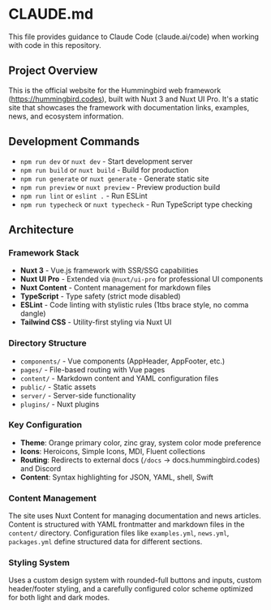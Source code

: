 # CLAUDE.md

This file provides guidance to Claude Code (claude.ai/code) when working with code in this repository.

## Project Overview

This is the official website for the Hummingbird web framework (https://hummingbird.codes), built with Nuxt 3 and Nuxt UI Pro. It's a static site that showcases the framework with documentation links, examples, news, and ecosystem information.

## Development Commands

- `npm run dev` or `nuxt dev` - Start development server
- `npm run build` or `nuxt build` - Build for production
- `npm run generate` or `nuxt generate` - Generate static site
- `npm run preview` or `nuxt preview` - Preview production build
- `npm run lint` or `eslint .` - Run ESLint
- `npm run typecheck` or `nuxt typecheck` - Run TypeScript type checking

## Architecture

### Framework Stack
- **Nuxt 3** - Vue.js framework with SSR/SSG capabilities
- **Nuxt UI Pro** - Extended via `@nuxt/ui-pro` for professional UI components
- **Nuxt Content** - Content management for markdown files
- **TypeScript** - Type safety (strict mode disabled)
- **ESLint** - Code linting with stylistic rules (1tbs brace style, no comma dangle)
- **Tailwind CSS** - Utility-first styling via Nuxt UI

### Directory Structure
- `components/` - Vue components (AppHeader, AppFooter, etc.)
- `pages/` - File-based routing with Vue pages
- `content/` - Markdown content and YAML configuration files
- `public/` - Static assets
- `server/` - Server-side functionality
- `plugins/` - Nuxt plugins

### Key Configuration
- **Theme**: Orange primary color, zinc gray, system color mode preference
- **Icons**: Heroicons, Simple Icons, MDI, Fluent collections
- **Routing**: Redirects to external docs (`/docs` → docs.hummingbird.codes) and Discord
- **Content**: Syntax highlighting for JSON, YAML, shell, Swift

### Content Management
The site uses Nuxt Content for managing documentation and news articles. Content is structured with YAML frontmatter and markdown files in the `content/` directory. Configuration files like `examples.yml`, `news.yml`, `packages.yml` define structured data for different sections.

### Styling System
Uses a custom design system with rounded-full buttons and inputs, custom header/footer styling, and a carefully configured color scheme optimized for both light and dark modes.